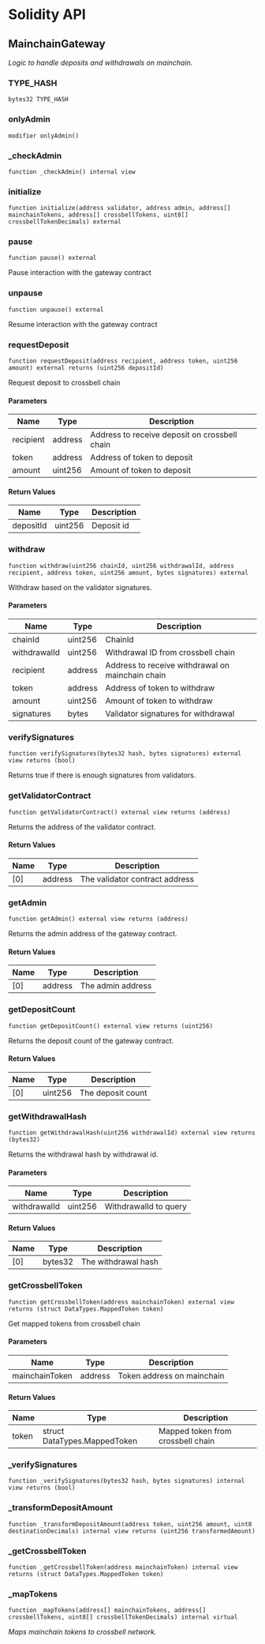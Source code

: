 # Solidity API

## MainchainGateway

_Logic to handle deposits and withdrawals on mainchain._

### TYPE_HASH

```solidity
bytes32 TYPE_HASH
```

### onlyAdmin

```solidity
modifier onlyAdmin()
```

### _checkAdmin

```solidity
function _checkAdmin() internal view
```

### initialize

```solidity
function initialize(address validator, address admin, address[] mainchainTokens, address[] crossbellTokens, uint8[] crossbellTokenDecimals) external
```

### pause

```solidity
function pause() external
```

Pause interaction with the gateway contract

### unpause

```solidity
function unpause() external
```

Resume interaction with the gateway contract

### requestDeposit

```solidity
function requestDeposit(address recipient, address token, uint256 amount) external returns (uint256 depositId)
```

Request deposit to crossbell chain

#### Parameters

| Name | Type | Description |
| ---- | ---- | ----------- |
| recipient | address | Address to receive deposit on crossbell chain |
| token | address | Address of token to deposit |
| amount | uint256 | Amount of token to deposit |

#### Return Values

| Name | Type | Description |
| ---- | ---- | ----------- |
| depositId | uint256 | Deposit id |

### withdraw

```solidity
function withdraw(uint256 chainId, uint256 withdrawalId, address recipient, address token, uint256 amount, bytes signatures) external
```

Withdraw based on the validator signatures.

#### Parameters

| Name | Type | Description |
| ---- | ---- | ----------- |
| chainId | uint256 | ChainId |
| withdrawalId | uint256 | Withdrawal ID from crossbell chain |
| recipient | address | Address to receive withdrawal on mainchain chain |
| token | address | Address of token to withdraw |
| amount | uint256 | Amount of token to withdraw |
| signatures | bytes | Validator signatures for withdrawal |

### verifySignatures

```solidity
function verifySignatures(bytes32 hash, bytes signatures) external view returns (bool)
```

Returns true if there is enough signatures from validators.

### getValidatorContract

```solidity
function getValidatorContract() external view returns (address)
```

Returns the address of the validator contract.

#### Return Values

| Name | Type | Description |
| ---- | ---- | ----------- |
| [0] | address | The validator contract address |

### getAdmin

```solidity
function getAdmin() external view returns (address)
```

Returns the admin address of the gateway contract.

#### Return Values

| Name | Type | Description |
| ---- | ---- | ----------- |
| [0] | address | The admin address |

### getDepositCount

```solidity
function getDepositCount() external view returns (uint256)
```

Returns the deposit count of the gateway contract.

#### Return Values

| Name | Type | Description |
| ---- | ---- | ----------- |
| [0] | uint256 | The deposit count |

### getWithdrawalHash

```solidity
function getWithdrawalHash(uint256 withdrawalId) external view returns (bytes32)
```

Returns the withdrawal hash by withdrawal id.

#### Parameters

| Name | Type | Description |
| ---- | ---- | ----------- |
| withdrawalId | uint256 | WithdrawalId to query |

#### Return Values

| Name | Type | Description |
| ---- | ---- | ----------- |
| [0] | bytes32 | The withdrawal hash |

### getCrossbellToken

```solidity
function getCrossbellToken(address mainchainToken) external view returns (struct DataTypes.MappedToken token)
```

Get mapped tokens from crossbell chain

#### Parameters

| Name | Type | Description |
| ---- | ---- | ----------- |
| mainchainToken | address | Token address on mainchain |

#### Return Values

| Name | Type | Description |
| ---- | ---- | ----------- |
| token | struct DataTypes.MappedToken | Mapped token from crossbell chain |

### _verifySignatures

```solidity
function _verifySignatures(bytes32 hash, bytes signatures) internal view returns (bool)
```

### _transformDepositAmount

```solidity
function _transformDepositAmount(address token, uint256 amount, uint8 destinationDecimals) internal view returns (uint256 transformedAmount)
```

### _getCrossbellToken

```solidity
function _getCrossbellToken(address mainchainToken) internal view returns (struct DataTypes.MappedToken token)
```

### _mapTokens

```solidity
function _mapTokens(address[] mainchainTokens, address[] crossbellTokens, uint8[] crossbellTokenDecimals) internal virtual
```

_Maps mainchain tokens to crossbell network._

